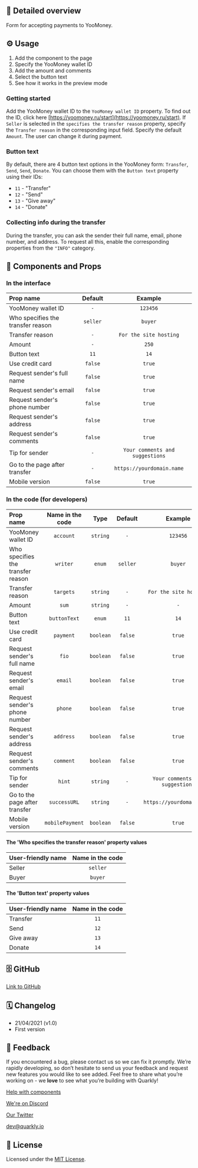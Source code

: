 ## 📖 Detailed overview

Form for accepting payments to YooMoney.

## ⚙️ Usage

1.  Add the component to the page
2.  Specify the YooMoney wallet ID
3.  Add the amount and comments
4.  Select the button text
5.  See how it works in the preview mode

### Getting started

Add the YooMoney wallet ID to the `YooMoney wallet ID` property. To find out the ID, click here [https://yoomoney.ru/start](https://yoomoney.ru/start). If `Seller` is selected in the `specifies the transfer reason` property, specify the `Transfer reason` in the corresponding input field. Specify the default `Amount`. The user can change it during payment.

### Button text

By default, there are 4 button text options in the YooMoney form: `Transfer`, `Send`, `Send`, `Donate`. You can choose them with the `Button text` property using their IDs:

-   `11` - "Transfer"
-   `12` - "Send"
-   `13` - "Give away"
-   `14` - "Donate"

### Collecting info during the transfer

During the transfer, you can ask the sender their full name, email, phone number, and address. To request all this, enable the corresponding properties from the `"INFO"` category.

## 🧩 Components and Props

### In the interface

| Prop name                         | Default  |             Example             |
| :-------------------------------- | :------: | :-----------------------------: |
| YooMoney wallet ID                |   `-`    |            `123456`             |
| Who specifies the transfer reason | `seller` |             `buyer`             |
| Transfer reason                   |   `-`    |     `For the site hosting`      |
| Amount                            |   `-`    |              `250`              |
| Button text                       |   `11`   |              `14`               |
| Use credit card                   | `false`  |             `true`              |
| Request sender's full name        | `false`  |             `true`              |
| Request sender's email            | `false`  |             `true`              |
| Request sender's phone number     | `false`  |             `true`              |
| Request sender's address          | `false`  |             `true`              |
| Request sender's comments         | `false`  |             `true`              |
| Tip for sender                    |   `-`    | `Your comments and suggestions` |
| Go to the page after transfer     |   `-`    |    `https://yourdomain.name`    |
| Mobile version                    | `false`  |             `true`              |

### In the code (for developers)

| Prop name                         | Name in the code |   Type    | Default  |             Example             |
| :-------------------------------- | :--------------: | :-------: | :------: | :-----------------------------: |
| YooMoney wallet ID                |    `account`     | `string`  |   `-`    |            `123456`             |
| Who specifies the transfer reason |     `writer`     |  `enum`   | `seller` |             `buyer`             |
| Transfer reason                   |    `targets`     | `string`  |   `-`    |     `For the site hosting`      |
| Amount                            |      `sum`       | `string`  |   `-`    |               `-`               |
| Button text                       |   `buttonText`   |  `enum`   |   `11`   |              `14`               |
| Use credit card                   |    `payment`     | `boolean` | `false`  |             `true`              |
| Request sender's full name        |      `fio`       | `boolean` | `false`  |             `true`              |
| Request sender's email            |     `email`      | `boolean` | `false`  |             `true`              |
| Request sender's phone number     |     `phone`      | `boolean` | `false`  |             `true`              |
| Request sender's address          |    `address`     | `boolean` | `false`  |             `true`              |
| Request sender's comments         |    `comment`     | `boolean` | `false`  |             `true`              |
| Tip for sender                    |      `hint`      | `string`  |   `-`    | `Your comments and suggestions` |
| Go to the page after transfer     |   `successURL`   | `string`  |   `-`    |    `https://yourdomain.name`    |
| Mobile version                    | `mobilePayment`  | `boolean` | `false`  |             `true`              |

#### The 'Who specifies the transfer reason' property values

| User-friendly name | Name in the code |
| :----------------- | :--------------: |
| Seller             |     `seller`     |
| Buyer              |     `buyer`      |

#### The 'Button text' property values

| User-friendly name | Name in the code |
| :----------------- | :--------------: |
| Transfer           |       `11`       |
| Send               |       `12`       |
| Give away          |       `13`       |
| Donate             |       `14`       |

## 🗄 GitHub

[Link to GitHub](https://github.com/quarkly/community-kit/tree/master/src/YoomoneyDonateForm)

## 🗓 Changelog

-   21/04/2021 (v1.0)
-   First version

## 📮 Feedback

If you encountered a bug, please contact us so we can fix it promptly. We’re rapidly developing, so don’t hesitate to send us your feedback and request new features you would like to see added. Feel free to share what you’re working on - we **love** to see what you’re building with Quarkly!

[Help with components](https://community.quarkly.io/c/requests/11)

[We're on Discord](https://discord.gg/SuF9vCMJGW)

[Our Twitter](https://twitter.com/quarklyapp)

[dev@quarkly.io](mailto:dev@quarkly.io)

## 📝 License

Licensed under the [MIT License](./LICENSE).
